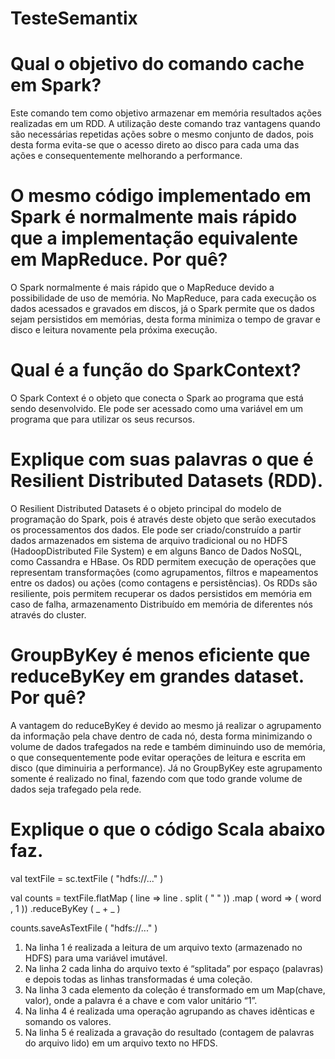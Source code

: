 # TesteSemantix

# Qual o objetivo do comando cache em Spark?
Este comando tem como objetivo armazenar em memória resultados ações realizadas em um RDD. A utilização deste comando traz vantagens quando são necessárias repetidas ações sobre o mesmo conjunto de dados, pois desta forma evita-se que o acesso direto ao disco para cada uma das ações e consequentemente melhorando a performance.


# O mesmo código implementado em Spark é normalmente mais rápido que a implementação equivalente em MapReduce. Por quê?
O Spark normalmente é mais rápido que o MapReduce devido a possibilidade de uso de memória. No MapReduce, para cada execução os dados acessados e gravados em discos, já o Spark permite que os dados sejam persistidos em memórias, desta forma minimiza o tempo de gravar e disco e leitura novamente pela próxima execução.


# Qual é a função do SparkContext?
O Spark Context é o objeto que conecta o Spark ao programa que está sendo desenvolvido. Ele pode ser acessado como uma variável em um programa que para utilizar os seus recursos.


# Explique com suas palavras o que é Resilient Distributed Datasets (RDD).
O Resilient Distributed Datasets é o objeto principal do modelo de programação do Spark, pois é através deste objeto que serão executados os processamentos dos dados. Ele pode ser criado/construído a partir dados armazenados em sistema de arquivo tradicional ou no HDFS (HadoopDistributed File System) e em alguns Banco de Dados NoSQL, como Cassandra e HBase. Os RDD permitem execução de operações que representam transformações (como agrupamentos, filtros e mapeamentos entre os dados) ou ações (como contagens e persistências). 
Os RDDs são resiliente, pois permitem recuperar os dados persistidos em memória em caso de falha, armazenamento Distribuído em memória de diferentes nós através do cluster.


# GroupByKey é menos eficiente que reduceByKey em grandes dataset. Por quê?
A vantagem do reduceByKey é devido ao mesmo já realizar o agrupamento da informação pela chave dentro de cada nó, desta forma minimizando o volume de dados trafegados na rede e também diminuindo uso de memória, o que consequentemente pode evitar operações de leitura e escrita em disco (que diminuiria a performance). Já no GroupByKey este agrupamento somente é realizado no final, fazendo com que todo grande volume de dados seja trafegado pela rede.


# Explique o que o código Scala abaixo faz.
val textFile = sc.textFile ( "hdfs://..." )

val counts = textFile.flatMap ( line => line . split ( " " ))
.map ( word => ( word , 1 ))
.reduceByKey ( _ + _ )

counts.saveAsTextFile ( "hdfs://..." )

1.	Na linha 1 é realizada a leitura de um arquivo texto (armazenado no HDFS) para uma variável imutável.
2.	Na linha 2 cada linha do arquivo texto é “splitada” por espaço (palavras) e depois todas as linhas transformadas é uma coleção.
3.	Na linha 3 cada elemento da coleção é transformado em um Map(chave, valor), onde a palavra é a chave e com valor unitário “1”.
4.	Na linha 4 é realizada uma operação agrupando as chaves idênticas e somando os valores.
5.	Na linha 5 é realizada a gravação do resultado (contagem de palavras do arquivo lido) em um arquivo texto no HFDS.
